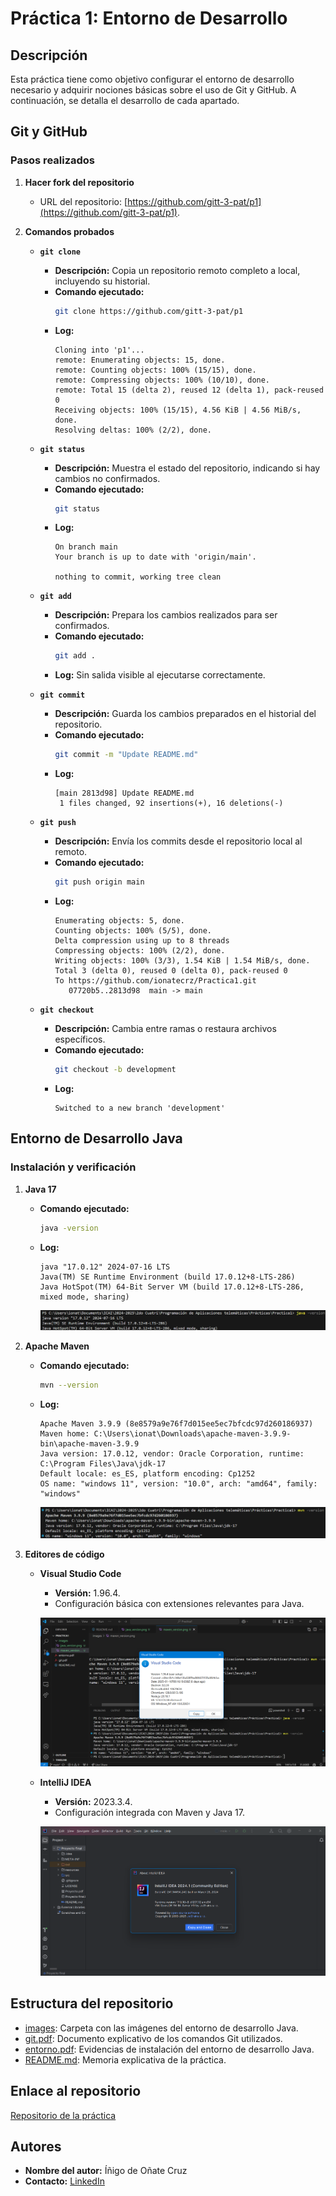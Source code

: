 # Práctica 1: Entorno de Desarrollo

## Descripción
Esta práctica tiene como objetivo configurar el entorno de desarrollo necesario y adquirir nociones básicas sobre el uso de Git y GitHub. A continuación, se detalla el desarrollo de cada apartado.

## Git y GitHub

### Pasos realizados

1. **Hacer fork del repositorio**
   - URL del repositorio: [https://github.com/gitt-3-pat/p1](https://github.com/gitt-3-pat/p1).

2. **Comandos probados**

   - **`git clone`**
     - **Descripción:** Copia un repositorio remoto completo a local, incluyendo su historial.
     - **Comando ejecutado:**
       ```bash
       git clone https://github.com/gitt-3-pat/p1
       ```
     - **Log:**
       ```
       Cloning into 'p1'...
       remote: Enumerating objects: 15, done.
       remote: Counting objects: 100% (15/15), done.
       remote: Compressing objects: 100% (10/10), done.
       remote: Total 15 (delta 2), reused 12 (delta 1), pack-reused 0
       Receiving objects: 100% (15/15), 4.56 KiB | 4.56 MiB/s, done.
       Resolving deltas: 100% (2/2), done.
       ```

   - **`git status`**
     - **Descripción:** Muestra el estado del repositorio, indicando si hay cambios no confirmados.
     - **Comando ejecutado:**
       ```bash
       git status
       ```
     - **Log:**
       ```
       On branch main
       Your branch is up to date with 'origin/main'.

       nothing to commit, working tree clean
       ```

   - **`git add`**
     - **Descripción:** Prepara los cambios realizados para ser confirmados.
     - **Comando ejecutado:**
       ```bash
       git add .
       ```
     - **Log:** Sin salida visible al ejecutarse correctamente.

   - **`git commit`**
     - **Descripción:** Guarda los cambios preparados en el historial del repositorio.
     - **Comando ejecutado:**
       ```bash
       git commit -m "Update README.md"
       ```
     - **Log:**
       ```
       [main 2813d98] Update README.md
        1 files changed, 92 insertions(+), 16 deletions(-)
       ```

   - **`git push`**
     - **Descripción:** Envía los commits desde el repositorio local al remoto.
     - **Comando ejecutado:**
       ```bash
       git push origin main
       ```
     - **Log:**
       ```
       Enumerating objects: 5, done.
       Counting objects: 100% (5/5), done.
       Delta compression using up to 8 threads
       Compressing objects: 100% (2/2), done.
       Writing objects: 100% (3/3), 1.54 KiB | 1.54 MiB/s, done.
       Total 3 (delta 0), reused 0 (delta 0), pack-reused 0
       To https://github.com/ionatecrz/Practica1.git
          07720b5..2813d98  main -> main
       ```

   - **`git checkout`**
     - **Descripción:** Cambia entre ramas o restaura archivos específicos.
     - **Comando ejecutado:**
       ```bash
       git checkout -b development
       ```
     - **Log:**
       ```
       Switched to a new branch 'development'
       ```

## Entorno de Desarrollo Java

### Instalación y verificación

1. **Java 17**
   - **Comando ejecutado:**
     ```bash
     java -version
     ```
   - **Log:**
     ```
     java "17.0.12" 2024-07-16 LTS
     Java(TM) SE Runtime Environment (build 17.0.12+8-LTS-286)
     Java HotSpot(TM) 64-Bit Server VM (build 17.0.12+8-LTS-286, mixed mode, sharing)
     ```

     ![](images/java_version.png)

2. **Apache Maven**
   - **Comando ejecutado:**
     ```bash
     mvn --version
     ```
   - **Log:**
     ```
     Apache Maven 3.9.9 (8e8579a9e76f7d015ee5ec7bfcdc97d260186937)
     Maven home: C:\Users\ionat\Downloads\apache-maven-3.9.9-bin\apache-maven-3.9.9
     Java version: 17.0.12, vendor: Oracle Corporation, runtime: C:\Program Files\Java\jdk-17
     Default locale: es_ES, platform encoding: Cp1252
     OS name: "windows 11", version: "10.0", arch: "amd64", family: "windows"
     ```
     ![](images/maven_version.png)

3. **Editores de código**
   - **Visual Studio Code**
     - **Versión:** 1.96.4.
     - Configuración básica con extensiones relevantes para Java.
     
     ![](images/vscode.png)

   - **IntelliJ IDEA**
     - **Versión:** 2023.3.4.
     - Configuración integrada con Maven y Java 17.

     ![](images/intellij_idea.png)

## Estructura del repositorio

- [images](https://github.com/ionatecrz/Practica1/blob/main/images): Carpeta con las imágenes del entorno de desarrollo Java.
- [git.pdf](https://github.com/ionatecrz/Practica1/blob/main/git.pdf): Documento explicativo de los comandos Git utilizados.
- [entorno.pdf](https://github.com/ionatecrz/Practica1/blob/main/entorno.pdf): Evidencias de instalación del entorno de desarrollo Java.
- [README.md](https://github.com/ionatecrz/Practica1/blob/main/README.md): Memoria explicativa de la práctica.

## Enlace al repositorio

[Repositorio de la práctica](https://github.com/ionatecrz/Practica1)

## Autores

- **Nombre del autor:** Íñigo de Oñate Cruz
- **Contacto:** [LinkedIn](https://www.linkedin.com/in/%C3%AD%C3%B1igo-de-o%C3%B1ate-cruz-855b55263/)
